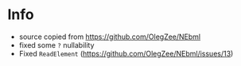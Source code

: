 ﻿# Info

- source copied from https://github.com/OlegZee/NEbml
- fixed some `?` nullability
- Fixed `ReadElement` (https://github.com/OlegZee/NEbml/issues/13)